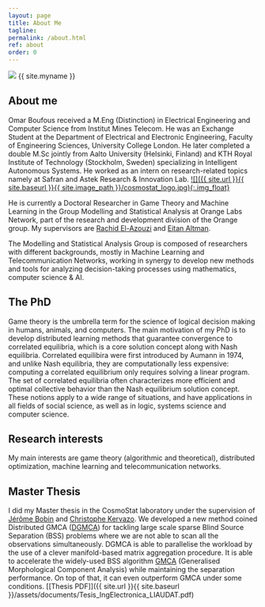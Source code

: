 ```yaml
---
layout: page
title: About Me
tagline:
permalink: /about.html
ref: about
order: 0
---
```


<div class="about-image-container">
  <img src="{{ site.url }}{{ site.baseurl }}{{ site.image_path }}/omar.JPG" class="about-image">
  <span class="about-name">{{ site.myname }}</span><br>
</div>


## About me

Omar Boufous received a M.Eng (Distinction) in Electrical Engineering and Computer Science from Institut Mines Telecom. He was an Exchange Student at the Department of Electrical and Electronic Engineering, Faculty of Engineering Sciences, University College London. He later completed a double M.Sc jointly from Aalto University (Helsinki, Finland) and KTH Royal Institute of Technology (Stockholm, Sweden) specializing in Intelligent Autonomous Systems. He worked as an intern on research-related topics namely at Safran and Astek Research & Innovation Lab.
[![]({{ site.url }}{{ site.baseurl }}{{ site.image_path }}/cosmostat_logo.jpg){:.img_float}](http://www.cosmostat.org/)

He is currently a Doctoral Researcher in Game Theory and Machine Learning in the Group Modelling and Statistical Analysis at Orange Labs Network, part of the research and development division of the Orange group. My supervisors are [Rachid El-Azouzi](https://scholar.google.com/citations?user=Tvto5qkAAAAJ&hl=en) and [Eitan Altman](https://scholar.google.com/citations?user=pEfJPS0AAAAJ&hl=en).

The Modelling and Statistical Analysis Group is composed of researchers with different backgrounds, mostly in Machine Learning and Telecommunication Networks, working in synergy to develop new methods and tools for analyzing decision-taking processes using mathematics, computer science & AI. 

## The PhD

Game theory is the umbrella term for the science of logical decision making in humans, animals, and computers. The main motivation of my PhD is to develop distributed learning methods that guarantee convergence to correlated equilibria, which is a core solution concept along with Nash equilibria.
Correlated equilibira were first introduced by Aumann in 1974, and unlike Nash equilibria, they are computationally less expensive: computing a correlated equilibrium only requires solving a linear program. The set of correlated equilibria often characterizes more efficient and optimal collective behavior than the Nash equilibrium solution concept.
These notions apply to a wide range of situations, and have applications in all fields of social science, as well as in logic, systems science and computer science. 


## Research interests

My main interests are game theory (algorithmic and theoretical), distributed optimization, machine learning and telecommunication networks.


## Master Thesis

I did my Master thesis in the CosmoStat laboratory under the supervision of [Jérôme Bobin](http://jbobin.cosmostat.org) and [Christophe Kervazo](https://www.cosmostat.org/people/christophe-kervazo). We developed a new method coined Distributed GMCA ([DGMCA](https://hal.archives-ouvertes.fr/hal-02426991/)) for tackling large scale sparse Blind Source Separation (BSS) problems where we are not able to scan all the observations simultaneously. DGMCA is able to parallelise the workload by the use of a clever manifold-based matrix aggregation procedure. It is able to accelerate the widely-used BSS algorithm [GMCA](https://ieeexplore.ieee.org/abstract/document/4337755) (Generalised Morphological Component Analysis) while maintaining the separation performance. On top of that, it can even outperform GMCA under some conditions. [[Thesis PDF]]({{ site.url }}{{ site.baseurl }}/assets/documents/Tesis_IngElectronica_LIAUDAT.pdf)
